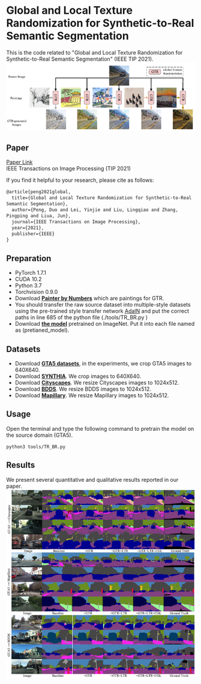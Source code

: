 # Global and Local Texture Randomization for Synthetic-to-Real Semantic Segmentation
This is the code related to "Global and Local Texture Randomization for Synthetic-to-Real Semantic Segmentation" (IEEE TIP 2021).
![](Pic_GTR.jpg)
## Paper 

[Paper Link](https://ieeexplore.ieee.org/document/9489280)  
IEEE Transactions on Image Processing (TIP 2021)

If you find it helpful to your research, please cite as follows:

```
@article{peng2021global,
  title={Global and Local Texture Randomization for Synthetic-to-Real Semantic Segmentation},
  author={Peng, Duo and Lei, Yinjie and Liu, Lingqiao and Zhang, Pingping and Liua, Jun},
  journal={IEEE Transactions on Image Processing},
  year={2021},
  publisher={IEEE}
}
```

## Preparation
* PyTorch 1.7.1
* CUDA 10.2
* Python 3.7
* Torchvision 0.9.0
* Download [**Painter by Numbers**](https://www.kaggle.com/c/painter-by-numbers/) which are paintings for GTR.
* You should transfer the raw source dataset into multiple-style datasets using the pre-trained style transfer network [AdaIN](https://github.com/xunhuang1995/AdaIN-style) and put the correct paths in line 685 of the python file (./tools/TR_BR.py )
* Download [**the model**](http://vllab.ucmerced.edu/ytsai/CVPR18/DeepLab_resnet_pretrained_init-f81d91e8.pth) pretrained on ImageNet. Put it into each file named as  (pretianed_model).


## Datasets
- Download [**GTA5 datasets**](https://download.visinf.tu-darmstadt.de/data/from_games/), in the experiments, we crop GTA5 images to 640X640.
- Download [**SYNTHIA**](http://synthia-dataset.net/download/808/). We crop images to 640X640.
- Download [**Cityscapes**](https://www.cityscapes-dataset.com/). We resize Cityscapes images to 1024x512. 
- Download [**BDDS**](https://doc.bdd100k.com/download.html). We resize BDDS images to 1024x512. 
- Download [**Mapillary**](https://www.mapillary.com/datasets). We resize Mapillary images to 1024x512. 

## Usage
Open the terminal and type the following command to pretrain the model on the source domain (GTA5).
```
python3 tools/TR_BR.py
```

## Results
We present several quantitative and qualitative results reported in our paper.
![](Pic_visual.jpg)
